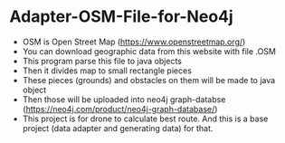 # Adapter-OSM-File-for-Neo4j
- OSM is Open Street Map (https://www.openstreetmap.org/)
- You can download geographic data from this website with file .OSM
- This program parse this file to java objects
- Then it divides map to small rectangle pieces
- These pieces (grounds) and obstacles on them will be made to java object
- Then those will be uploaded into neo4j graph-databse (https://neo4j.com/product/neo4j-graph-database/)
- This project is for drone to calculate best route. And this is a base project (data adapter and generating data) for that.